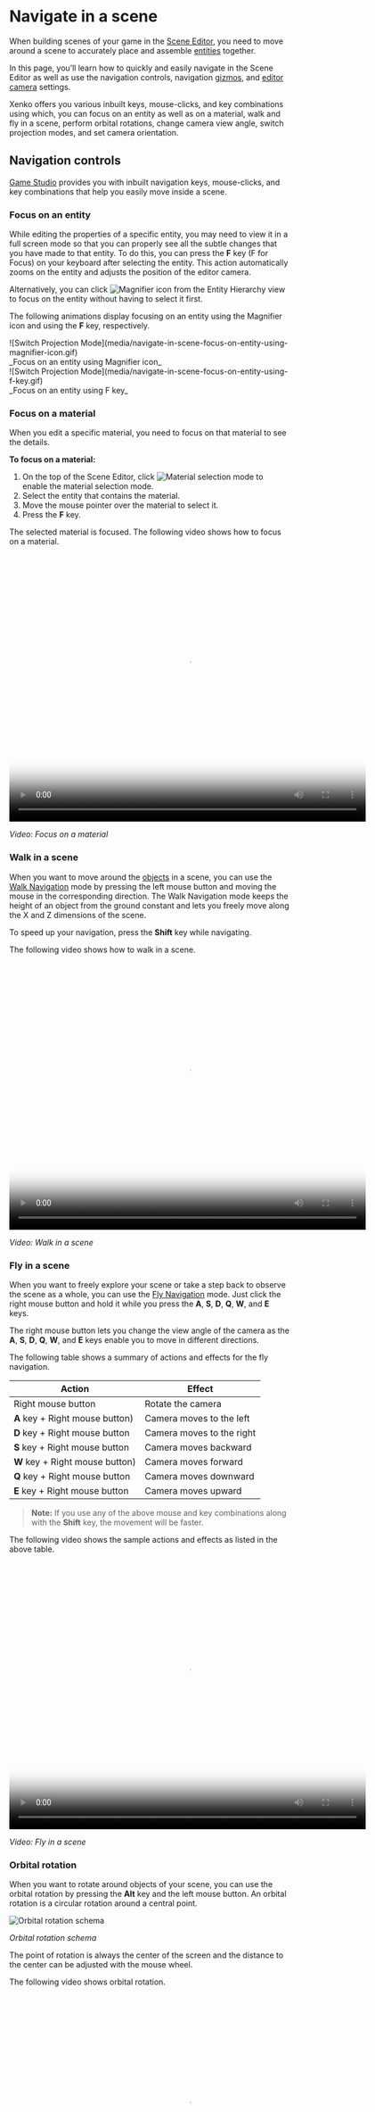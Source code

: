 # Navigate in a scene

When building scenes of your game in the [Scene Editor](xref:scene-editor), you need to move around a scene to accurately place and assemble [entities](xref:entity) together.

In this page, you’ll learn how to quickly and easily navigate in the Scene Editor as well as use the navigation controls, navigation [gizmos](xref:gizmo), and [editor camera](xref:editor-camera) settings.

Xenko offers you various inbuilt keys, mouse-clicks, and key combinations using which, you can focus on an entity as well as on a material, walk and fly in a scene, perform orbital rotations, change camera view angle, switch projection modes, and set camera orientation.

## Navigation controls

[Game Studio](xref:game-studio) provides you with inbuilt navigation keys, mouse-clicks, and key combinations that help you easily move inside a scene.

### Focus on an entity

While editing the properties of a specific entity, you may need to view it in a full screen mode so that you can properly see all the subtle changes that you have made to that entity. To do this, you can press the **F** key (F for Focus) on your keyboard after selecting the entity. This action automatically zooms on the entity and adjusts the position of the editor camera.

Alternatively, you can click ![Magnifier icon](media/navigate-in-a-scene-magnifier-icon.png) from the Entity Hierarchy view to focus on the entity without having to select it first.

The following animations display focusing on an entity using the Magnifier icon and using the **F** key, respectively.

<div class="video_container">
  <div class="video_container_left">
   ![Switch Projection Mode](media/navigate-in-scene-focus-on-entity-using-magnifier-icon.gif)
   </video>
   <div class="video_container_content">_Focus on an entity using Magnifier icon_</div>
   </div>
   <div class="video_container_right">
   ![Switch Projection Mode](media/navigate-in-scene-focus-on-entity-using-f-key.gif)
   </video>
   <div class="video_container_content">_Focus on an entity using F key_</div>
   </div>
</div>


### Focus on a material

When you edit a specific material, you need to focus on that material to see the details.

**To focus on a material:**

1. On the top of the Scene Editor, click ![Material selection mode](media/navigate-in-a-scene-material-selection-mode-icon.png) to enable the material selection mode.
2. Select the entity that contains the material.
3. Move the mouse pointer over the material to select it.
4. Press the **F** key.

The selected material is focused. The following video shows how to focus on a material.

<video controls poster="media/xenko-poster-image-640by480.png" height="480" width="640">
                <source src="media/navigate-in-scene-focus-on-material.mp4" type="video/mp4">
</video>

_Video: Focus on a material_

### Walk in a scene

When you want to move around the [objects](xref:object) in a scene, you can use the [Walk Navigation](xref:walk-navigation) mode by pressing the left mouse button and moving the mouse in the corresponding direction. The Walk Navigation mode keeps the height of an object from the ground constant and lets you freely move along the X and Z dimensions of the scene.

To speed up your navigation, press the **Shift** key while navigating.

The following video shows how to walk in a scene.

<video controls poster="media/xenko-poster-image-640by480.png" height="480" width="640">
                <source src="media/navigate-in-scene-walk-in-the-scene.mp4" type="video/mp4">
</video>

_Video: Walk in a scene_

### Fly in a scene

When you want to freely explore your scene or take a step back to observe the scene as a whole, you can use the [Fly Navigation](xref:fly-navigation) mode. Just click the right mouse button and hold it while you press the **A**, **S**, **D**, **Q**, **W**, and **E** keys.

The right mouse button lets you change the view angle of the camera as the **A**, **S**, **D**, **Q**, **W**, and **E** keys enable you to move in different directions.

The following table shows a summary of actions and effects for the fly navigation.

Action                          | Effect
--------------------------------|--------------
Right mouse button              | Rotate the camera
**A** key + Right mouse button) | Camera moves to the left
**D** key + Right mouse button  | Camera moves to the right
**S** key + Right mouse button  | Camera moves backward
**W** key + Right mouse button) | Camera moves forward
**Q** key + Right mouse button  | Camera moves downward
**E** key + Right mouse button  | Camera moves upward

>**Note:** If you use any of the above mouse and key combinations along with the **Shift** key, the movement will be faster.

The following video shows the sample actions and effects as listed in the above table.
 
<video controls poster="media/xenko-poster-image-640by480.png" height="480" width="640">
                <source src="media/navigate-in-scene-fly-in-the-scene.mp4" type="video/mp4">
</video>
 
_Video: Fly in a scene_

### Orbital rotation

When you want to rotate around objects of your scene, you can use the orbital rotation by pressing the **Alt** key and the left mouse button. An orbital rotation is a circular rotation around a central point.

   ![Orbital rotation schema](media/navigate-in-scene-orbital-rotation-schema.png)
   
   _Orbital rotation schema_

The point of rotation is always the center of the screen and the distance to the center can be adjusted with the mouse wheel.

The following video shows orbital rotation.

<video controls poster="media/xenko-poster-image-640by480.png" height="480" width="640">
                <source src="media/navigate-in-scene-orbital-rotation.mp4" type="video/mp4">
</video>
 
_Video: Orbital rotation _

### Examine an entity

You can combine focusing on an entity with the orbital rotation motions to very precisely and efficiently examine the entity.

To do this, first focus on the entity. This action adapts the radius for the orbital rotation. Then perform the rotation to examine the entity.

The following video shows the combination of focusing on an entity with the orbital rotation motions.

<video controls poster="media/xenko-poster-image-640by480.png" height="480" width="640">
                <source src="media/navigate-in-scene-examine-entity.mp4" type="video/mp4">
</video>
    
_Video: Combination of focus and orbital rotation_

### Controls summary

The following table shows a summary of all navigation actions and their controls.

Action                 | Controls
-----------------------|--------------
Focus on an entity     | Select an entity + F key
Translate)             | Arrow keys, Any mouse button pressed + **A**, **S**, **D**, **Q**, **W**, and **E** keys
Walk                   | Left mouse button
Look around in a scene | Right mouse button
Orbital rotation       | **Alt** key + Left mouse button
Zoom in or zoom out    | Rotate mouse wheel, **Alt** key + Right mouse button
Pan                    | Press middle mouse button
Move faster            | **Shift** key + Any other moving action

## Navigation gizmos

Navigation gizmos are small objects present on the Scene Editor that help you navigate inside a scene.

Using the view camera gizmo, you can change the camera view angle and switch projection modes. You can use the scene orientation gizmo to know the current orientation of your scene.

### View camera gizmo

You can use the view camera gizmo cube to change the orientation of the camera. The view camera gizmo is present on the top-right corner of the Scene Editor. The following image displays the view camera gizmo.

   ![View camera gizmo](media/navigate-in-a-scene-view-camera-gizmo.png)

   _View camera gizmo_

Using this gizmo, you can easily set the camera view angle to the preset values and switch between the [Perspective](xref:perspective-projection) and [Orthographic](xref:orthographic-projection) projections.

### Change camera view angle

To change a view angle of the editor camera, simply click the corresponding face or edge or corner of the view camera gizmo cube.

The following table shows the actions and the corresponding changes in the camera orientations.

Click    | To change orientation of camera so that
---------|--------------
Face     | It faces the selected face
Edge     | It faces the two adjacent faces with a 45° angle
Corner   | It faces the three adjacent faces with a 45° angle

The following video shows how to change a camera view angle using the view camera gizmo.

<video controls poster="media/xenko-poster-image-640by480.png" height="480" width="640">
                <source src="media/navigate-in-scene-change-view-angle.mp4" type="video/mp4">
</video>

_Video: Change view angle using view camera gizmo_

### Switch projection modes

You need to switch the projection modes to view the objects in your scene from different dimensions. To switch between perspective and orthographic projection modes, click the view camera gizmo cube while you are facing it.

The following animation shows how to switch between perspective and orthographic projection modes.

   ![Switch between perspective and orthographic projections](media/navigate-in-scene-switch-projection-mode.gif)

   _Switch between perspective and orthographic projections_

### Scene orientation gizmo

The scene orientation gizmo is present on the bottom-left corner of the Scene Editor.

This gizmo indicates the current orientation of the scene. It is particularly useful in close environments, that is, when you’ve zoomed in after you make a few navigations.

The following image displays the scene orientation gizmo.

   ![Scene orientation gizmo](media/navigate-in-a-scene-scene-orientation-gizmo.png)

   _Scene orientation gizmo_

## Editor camera settings

Using the editor camera settings, you can change the projection and orientation of the camera.

On the top-right corner of the Scene Editor tool bar, you can access the settings of the Scene Editor camera by clicking ![camera-option](media/navigate-in-a-scene-camera-option.png).

The following image displays the editor camera settings.

   ![Scene editor camera settings](media/navigate-in-scene-projection-orientation.png)

   _Scene editor camera settings_

### Projection

The first-half of the editor camera settings help you change the projection used by the camera to display the scene inside the Scene Editor.

Based on your work, you may want to either use the same projection for the Scene Editor as that of your game, or increase the [field of view](xref:field-of-view) while editing your scene.

The following table displays projection concepts and their description.

| Concept    | Description |
| --------- |-------------- |
|[Perspective projection](xref:perspective-projection)|Perspective projection is used for the camera. It is often used for 3D environments. In this projection, the objects far from the camera are displayed smaller than the objects close to the camera. |
|[Orthographic projection](xref:orthographic-projection)|Orthographic projection is used for the camera. It is often used for 2D environments. In this projection, the objects far from the camera are displayed in the same size as the objects close to the camera. |
|[Near plane](xref:near-plane)|It is the closest distance that the editor camera can see. |
|[Far plane](xref:far-plane)|It is the farthest distance that the editor camera can see. |
| Field of view|It is the angle of the camera used to display the scene in degrees (commonly called the field of view).|

The following image shows a scene displayed with a perspective and orthographic projection.
 
   ![Scene displayed with projections](media/navigate-in-scene-projection-modes.png)
   
   _Scene displayed with a perspective projection Scene displayed with an orthographic projection_
 
### Orientation

The second-half of the editor camera settings help you set the orientation of the camera to the preset angles.

The following table displays the information on various camera orientations.

Orientation    | To look at the scene
---------------|--------------
Front          | From the front
Back           | From the back
Top            | From above
Bottom         | From below
Left           | From the left
Right          | From the right

You’ve explored how to navigate in a scene. You can also move, rotate, and resize your entities. For information on how manage entities, see [Manage entities in a scene](manage-entities-in-a-scene.md).